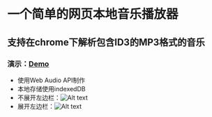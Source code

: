 # 一个简单的网页本地音乐播放器
## 支持在chrome下解析包含ID3的MP3格式的音乐
### 演示：[Demo](http://changelime.github.io/player/ "Demo")
* 使用Web Audio API制作
* 本地存储使用indexedDB
* 不展开左边栏：![Alt text](http://spnews.qiniudn.com/效果图不带左边栏.png "不展开左边栏")
* 展开左边栏：![Alt text](http://spnews.qiniudn.com/效果图带左边栏.png "展开左边栏")
